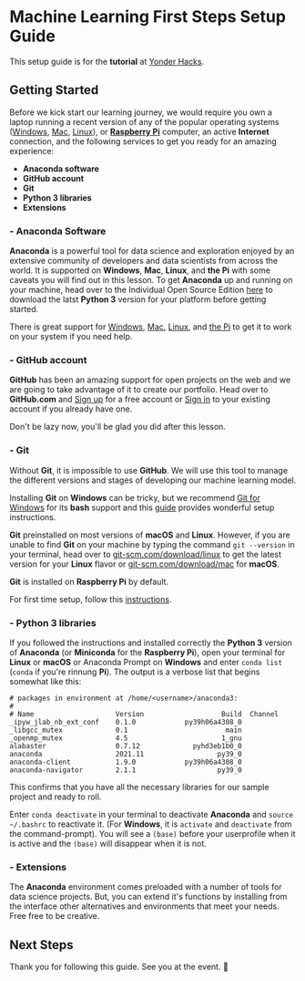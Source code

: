 # Machine Learning First Steps Setup Guide
This setup guide is for the **tutorial** at [Yonder Hacks](https://github.com/yonderhacks/machine-learning-first-steps).

## Getting Started
Before we kick start our learning journey, we would require you own a laptop running a recent version of any of the popular operating systems ([Windows](https://www.microsoft.com/en-us/windows), [Mac](https://www.apple.com/mac/), [Linux](https://www.linux.org/pages/download/)), or [**Raspberry Pi**](https://www.raspberrypi.com/) computer, an active **Internet** connection, and the following services to get you ready for an amazing experience:

- **Anaconda software**
- **GitHub account**
- **Git**
- **Python 3 libraries**
- **Extensions**

### - **Anaconda Software**
**Anaconda** is a powerful tool for data science and exploration enjoyed by an extensive community of developers and data scientists from across the world. It is supported on **Windows**, **Mac**, **Linux**, and **the Pi** with some caveats you will find out in this lesson. To get **Anaconda** up and running on your machine, head over to the Individual Open Source Edition [here](https://www.anaconda.com/products/individual) to download the latst **Python 3** version for your platform before getting started.

There is great support for [Windows](https://docs.anaconda.com/anaconda/install/windows/), [Mac](https://docs.anaconda.com/anaconda/install/mac-os/), [Linux](https://docs.anaconda.com/anaconda/install/linux/), and [the Pi](https://stackoverflow.com/questions/39371772/how-to-install-anaconda-on-raspberry-pi-3-model-b) to get it to work on your system if you need help. 

### - **GitHub account**
**GitHub** has been an amazing support for open projects on the web and we are going to take advantage of it to create our portfolio. Head over to **GitHub.com** and [Sign up](https://github.com/signup) for a free account or [Sign in](https://github.com/login) to your existing account if you already have one.

Don't be lazy now, you'll be glad you did after this lesson.

### - **Git**
Without **Git**, it is impossible to use **GitHub**. We will use this tool to manage the different versions and stages of developing our machine learning model.

Installing **Git** on **Windows** can be tricky, but we recommend [Git for Windows](https://gitforwindows.org/) for its **bash** support and this [guide](https://www.makeuseof.com/install-git-git-bash-windows/) provides wonderful setup instructions.

 **Git** preinstalled on most versions of **macOS** and **Linux**. However, if you are unable to find **Git** on your machine by typing the command `git --version` in your terminal, head over to [git-scm.com/download/linux](https://git-scm.com/download/linux) to get the latest version for your **Linux** flavor or [git-scm.com/download/mac](https://git-scm.com/download/mac) for **macOS**.

**Git** is installed on **Raspberry Pi** by default.

For first time setup, follow this [instructions](https://git-scm.com/book/en/v2/Getting-Started-First-Time-Git-Setup).

### - **Python 3 libraries**
If you followed the instructions and installed correctly the **Python 3** version of **Anaconda** (or **Miniconda** for the **Raspberry Pi**), open your terminal for **Linux** or **macOS** or Anaconda Prompt on **Windows** and enter `conda list` (`conda` if you're rinnung **Pi**). The output is a verbose list that begins somewhat like this:
```
# packages in environment at /home/<username>/anaconda3:
#
# Name                    Version                   Build  Channel
_ipyw_jlab_nb_ext_conf    0.1.0            py39h06a4308_0  
_libgcc_mutex             0.1                        main  
_openmp_mutex             4.5                       1_gnu  
alabaster                 0.7.12             pyhd3eb1b0_0  
anaconda                  2021.11                  py39_0  
anaconda-client           1.9.0            py39h06a4308_0  
anaconda-navigator        2.1.1                    py39_0
```
This confirms that you have all the necessary libraries for our sample project and ready to roll.

Enter `conda deactivate` in your terminal to deactivate **Anaconda** and `source ~/.bashrc` to reactivate it. (For **Windows**, it is `activate` and `deactivate` from the command-prompt).  You will see a `(base)` before your userprofile when it is active and the `(base)` will disappear when it is not.

### - **Extensions**
The **Anaconda** environment comes preloaded with a number of tools for data science projects. But, you can extend it's functions by installing from the interface other alternatives and environments that meet your needs. Free free to be creative.

## Next Steps
Thank you for following this guide. See you at the event. 🎉